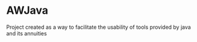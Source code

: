 # AWJava
 Project created as a way to facilitate the usability of tools provided by java and its annuities

